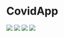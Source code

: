 # CovidApp
![](screenshots/photo1.jpg)
![](screenshots/photo2.jpg)
![](screenshots/photo3.jpg)
![](screenshots/photo4.jpg)
